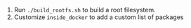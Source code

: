 1. Run `./build_rootfs.sh` to build a root filesystem.
2. Customize `inside_docker` to add a custom list of packages
